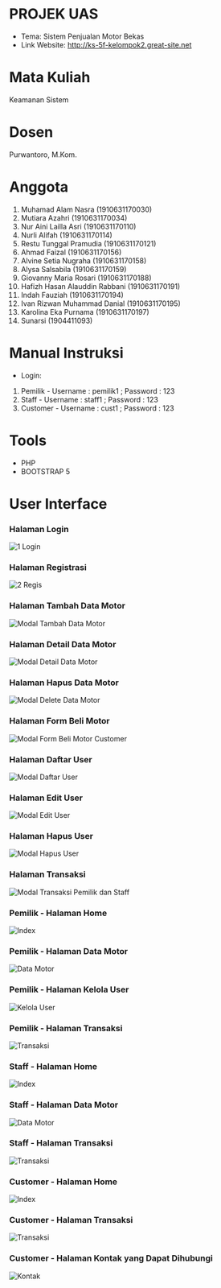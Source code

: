 # PROJEK UAS
* Tema: Sistem Penjualan Motor Bekas
* Link Website: http://ks-5f-kelompok2.great-site.net

# Mata Kuliah
Keamanan Sistem

# Dosen
Purwantoro, M.Kom.

# Anggota 
  1.	Muhamad Alam Nasra (1910631170030)
  2.	Mutiara Azahri (1910631170034)
  3.	Nur Aini Lailla Asri (1910631170110)
  4.	Nurli Alifah (1910631170114)
  5.	Restu Tunggal Pramudia (1910631170121)
  6.	Ahmad Faizal (1910631170156)
  7.	Alvine Setia Nugraha (1910631170158)
  8.	Alysa Salsabila (1910631170159)
  9. Giovanny Maria Rosari (1910631170188)
  10.	Hafizh Hasan Alauddin Rabbani (1910631170191)
  11.	Indah Fauziah (1910631170194)
  12.	Ivan Rizwan Muhammad Danial (1910631170195)
  13.	Karolina Eka Purnama (1910631170197)
  14.	Sunarsi (1904411093)

# Manual Instruksi
* Login:
1. Pemilik - Username : pemilik1 ; Password : 123
2. Staff - Username : staff1 ; Password : 123
3. Customer - Username : cust1 ; Password : 123

# Tools
* PHP
* BOOTSTRAP 5

# User Interface
### Halaman Login
![1  Login](https://user-images.githubusercontent.com/83807811/149646882-2211a4c5-7cdf-4cdc-9fa7-4ab81463f7e4.jpeg)

### Halaman Registrasi
![2  Regis](https://user-images.githubusercontent.com/83807811/149646890-b3874a73-3614-4e1e-b919-5d9aa52b40d2.jpeg)

### Halaman Tambah Data Motor
![Modal Tambah Data Motor](https://user-images.githubusercontent.com/83807811/149647047-96844790-59fe-4b92-b70a-77c36702e7bf.jpeg)

### Halaman Detail Data Motor
![Modal Detail Data Motor](https://user-images.githubusercontent.com/83807811/149647022-eff8d570-23b3-4084-beac-a1156901310d.jpeg)

### Halaman Hapus Data Motor
![Modal Delete Data Motor](https://user-images.githubusercontent.com/83807811/149647015-e9ba9bbd-4143-40da-88a5-de8ea3116c9a.jpeg)

### Halaman Form Beli Motor
![Modal Form Beli Motor Customer](https://user-images.githubusercontent.com/83807811/149647032-104daa93-579d-43df-8fd9-484ccac3c620.jpeg)

### Halaman Daftar User
![Modal Daftar User](https://user-images.githubusercontent.com/83807811/149647010-93b17dd9-44ba-4a91-b259-14c51ee1c860.jpeg)

### Halaman Edit User
![Modal Edit User](https://user-images.githubusercontent.com/83807811/149647027-fb3a194c-a769-498f-9507-da7e18653770.jpeg)

### Halaman Hapus User
![Modal Hapus User](https://user-images.githubusercontent.com/83807811/149647036-5286b188-d084-455d-831c-837fc85d6558.jpeg)

### Halaman Transaksi
![Modal Transaksi Pemilik dan Staff](https://user-images.githubusercontent.com/83807811/149647054-29ef3d14-f2d3-4f07-8cb3-836677f33243.jpeg)

### Pemilik - Halaman Home
![Index](https://user-images.githubusercontent.com/83807811/149646900-df0c7c28-2993-4bd2-983f-94b72d87cbdf.jpeg)

### Pemilik - Halaman Data Motor
![Data Motor](https://user-images.githubusercontent.com/83807811/149646916-548d738d-8dd8-49f0-a366-0d6757a0919c.jpeg)

### Pemilik - Halaman Kelola User
![Kelola User](https://user-images.githubusercontent.com/83807811/149646922-dc204b40-6268-4deb-971e-99c5e26c135b.jpeg)

### Pemilik - Halaman Transaksi
![Transaksi](https://user-images.githubusercontent.com/83807811/149646932-21295f3b-d1e0-4405-8fcf-beb26539f03a.jpeg)

### Staff - Halaman Home
![Index](https://user-images.githubusercontent.com/83807811/149646936-cca95627-50bc-4413-9138-70bcb6cc4954.jpeg)

### Staff - Halaman Data Motor
![Data Motor](https://user-images.githubusercontent.com/83807811/149646940-51663ad0-bb1a-47bb-8222-5dcbd9620ba7.jpeg)

### Staff - Halaman Transaksi
![Transaksi](https://user-images.githubusercontent.com/83807811/149646954-f50c5731-b7e8-4ec5-b38d-9e1af36b1708.jpeg)

### Customer - Halaman Home
![Index](https://user-images.githubusercontent.com/83807811/149646965-5c03bac5-6b5c-4981-b7d3-879187f2b6ad.jpeg)

### Customer - Halaman Transaksi
![Transaksi](https://user-images.githubusercontent.com/83807811/149646978-b3d22a0d-e0c0-4024-a675-d392143ee066.jpeg)

### Customer - Halaman Kontak yang Dapat Dihubungi
![Kontak](https://user-images.githubusercontent.com/83807811/149646971-a8ad80c6-234f-490a-ac18-d7fdfd66175c.jpeg)












